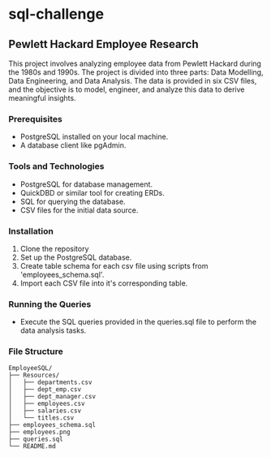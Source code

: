 # sql-challenge

## Pewlett Hackard Employee Research

This project involves analyzing employee data from Pewlett Hackard during the 1980s and 1990s. The project is divided into three parts: Data Modelling, Data Engineering, and Data Analysis. The data is provided in six CSV files, and the objective is to model, engineer, and analyze this data to derive meaningful insights.

### Prerequisites

- PostgreSQL installed on your local machine.
- A database client like pgAdmin.

### Tools and Technologies

- PostgreSQL for database management.
- QuickDBD or similar tool for creating ERDs.
- SQL for querying the database.
- CSV files for the initial data source.

### Installation

1. Clone the repository
2. Set up the PostgreSQL database.
3. Create table schema for each csv file using scripts from 'employees_schema.sql'.
4. Import each CSV file into it's corresponding table.

### Running the Queries

- Execute the SQL queries provided in the queries.sql file to perform the data analysis tasks.

### File Structure

```
EmployeeSQL/
├── Resources/
│   ├── departments.csv
│   ├── dept_emp.csv
│   ├── dept_manager.csv
│   ├── employees.csv
│   ├── salaries.csv
│   └── titles.csv
├── employees_schema.sql
├── employees.png
├── queries.sql
└── README.md
```
